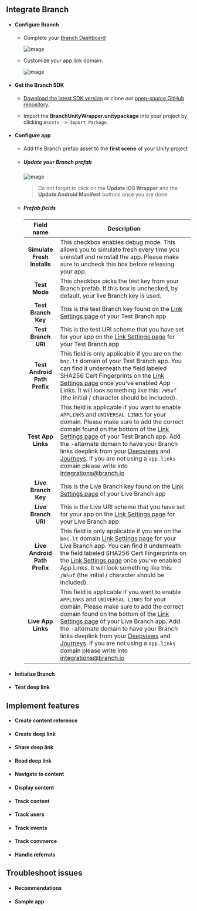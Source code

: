 ## Integrate Branch

- #### Configure Branch

	- Complete your [Branch Dashboard](https://dashboard.branch.io/settings/link)

		![image](http://i.imgur.com/eTuQXyZ.png)

	- Customize your app.link domain:

		![image](http://i.imgur.com/XPF1i6Z.png)

- #### Get the Branch SDK

	- [Download the latest SDK version](https://s3-us-west-1.amazonaws.com/branchhost/BranchUnityWrapper.unitypackage) or clone our [open-source GitHub repository](https://github.com/BranchMetrics/unity-branch-deep-linking).

	- Import the **BranchUnityWrapper.unitypackage** into your project by clicking `Assets -> Import Package`.

- #### Configure app

	- Add the Branch prefab asset to the **first scene** of your Unity project 

	- ##### Update your Branch prefab

		![image](http://i.imgur.com/j0ODW8S.png)

		> Do not forget to click on the **Update iOS Wrapper** and the **Update Android Manifest** buttons once you are done.

	- ##### Prefab fields

		| 	Field name 	| Description |
		|:-----------------------:|-------------------------------------------------------------------------------------------------------------------------------------------------------------------------------------|
		| **Simulate Fresh Installs** | This checkbox enables debug mode. This allows you to simulate fresh every time you uninstall and reinstall the app. Please make sure to uncheck this box before releasing your app. |
		| **Test Mode** | This checkbox picks the test key from your Branch prefab. If this box is unchecked, by default, your live Branch key is used.|
		| **Test Branch Key** | This is the test Branch key found on the [Link Settings page](https://dashboard.branch.io/link-settings) of your Test Branch app|
		| **Test Branch URI** | This is the test URI scheme that you have set for your app on the [Link Settings page](https://dashboard.branch.io/link-settings) for your Test Branch app|
		| **Test Android Path Prefix** | This field is only applicable if you are on the `bnc.lt` domain of your Test Branch app. You can find it underneath the field labeled SHA256 Cert Fingerprints on the [Link Settings page](https://dashboard.branch.io/link-settings) once you’ve enabled App Links. It will look something like this: `/WSuf` (the initial / character should be included).|
		| **Test App Links** | This field is applicable if you want to enable `APPLINKS` and `UNIVERSAL LINKS` for your domain. Please make sure to add the correct domain found on the bottom of the [Link Settings page](https://dashboard.branch.io/link-settings) of your Test Branch app. Add the -alternate domain to have your Branch links deeplink from your [Deepviews](https://branchmetrics.github.io/docs/pages/web/deep-views/) and [Journeys](https://branchmetrics.github.io/docs/pages/web/journeys/). If you are not using a `app.links` domain please write into [integrations@branch.io](mailto:integrations@branch.io)|
		| **Live Branch Key** | This is the Live Branch key found on the [Link Settings page](https://dashboard.branch.io/link-settings) of your Live Branch app|
		| **Live Branch URI** | This is the Live URI scheme that you have set for your app on the [Link Settings page](https://dashboard.branch.io/link-settings) for your Live Branch app|
		| **Live Android Path Prefix** | This field is only applicable if you are on the `bnc.lt` domain [Link Settings page](https://dashboard.branch.io/link-settings) for your Live Branch app. You can find it underneath the field labeled SHA256 Cert Fingerprints on the [Link Settings page](https://dashboard.branch.io/link-settings) once you’ve enabled App Links. It will look something like this: `/WSuf` (the initial / character should be included).|
		| **Live App Links** | This field is applicable if you want to enable `APPLINKS` and `UNIVERSAL LINKS` for your domain. Please make sure to add the correct domain found on the bottom of the [Link Settings page](https://dashboard.branch.io/link-settings) of your Live Branch app. Add the -alternate domain to have your Branch links deeplink from your [Deepviews](https://branchmetrics.github.io/docs/pages/web/deep-views/) and [Journeys](https://branchmetrics.github.io/docs/pages/web/journeys/). If you are not using a `app.links` domain please write into [integrations@branch.io](mailto:integrations@branch.io)|


- #### Initialize Branch
- #### Test deep link

## Implement features
- #### Create content reference
- #### Create deep link
- #### Share deep link
- #### Read deep link
- #### Navigate to content
- #### Display content
- #### Track content
- #### Track users
- #### Track events
- #### Track commerce
- #### Handle referrals

## Troubleshoot issues
- #### Recommendations
- #### Sample app
